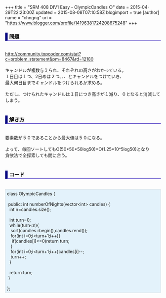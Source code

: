 +++
title = "SRM 408 DIV1 Easy - OlympicCandles ○"
date = 2015-04-29T22:23:00Z
updated = 2015-08-08T07:10:58Z
blogimport = true 
[author]
	name = "chngng"
	uri = "https://www.blogger.com/profile/14196381724208675248"
+++

<div dir="ltr" style="text-align: left;" trbidi="on"><h3 style="border-bottom: 2px solid slateblue; border-left: 8px solid navy; color: black; padding: 0px 0px 1px 5px;">問題 </h3><br /><a href="http://community.topcoder.com/stat?c=problem_statement&amp;pm=8467&amp;rd=12180" target="_blank">http://community.topcoder.com/stat?c=problem_statement&amp;pm=8467&amp;rd=12180</a><br /><br />キャンドルが複数与えられ、それぞれの高さがわかっている。<br />１日目は１つ、2日めは２つ、、、とキャンドルをつけていき、<br />最大何日目までキャンドルをつけられるか求める。<br /><br />ただし、つけられたキャンドルは１日につき高さが１減り、０となると消滅してしまう。<br /><br /><h3 style="border-bottom: 2px solid slateblue; border-left: 8px solid navy; color: black; padding: 0px 0px 1px 5px;">解き方 </h3><br />要素数が５０であることから最大値は５０になる。<br /><br />よって、毎回ソートしてもO(50*50*50log50)=O(1.25*10^5log50)となり<br />貪欲法で全探索しても間に合う。<br /><br /><h3 style="border-bottom: 2px solid slateblue; border-left: 8px solid navy; color: black; padding: 0px 0px 1px 5px;">コード </h3><br /><div style="background-color: #e3f2fb; border: 1px dotted #CCCCCC; padding: 5px;">class OlympicCandles {<br /><br /><span class="Apple-tab-span" style="white-space: pre;"> </span>public: int numberOfNights(vector&lt;int&gt; candles) {<br /><span class="Apple-tab-span" style="white-space: pre;">  </span>int n=candles.size();<br /><br /><span class="Apple-tab-span" style="white-space: pre;">  </span>int turn=0;<br /><span class="Apple-tab-span" style="white-space: pre;">  </span>while(turn&lt;n){<br /><span class="Apple-tab-span" style="white-space: pre;">   </span>sort(candles.rbegin(),candles.rend());<br /><span class="Apple-tab-span" style="white-space: pre;">   </span>for(int i=0;i&lt;turn+1;i++){<br /><span class="Apple-tab-span" style="white-space: pre;">    </span>if(candles[i]&lt;=0)return turn;<br /><span class="Apple-tab-span" style="white-space: pre;">   </span>}<br /><span class="Apple-tab-span" style="white-space: pre;">   </span>for(int i=0;i&lt;turn+1;i++)candles[i]--;<br /><span class="Apple-tab-span" style="white-space: pre;">   </span>turn++;<br /><span class="Apple-tab-span" style="white-space: pre;">  </span>}<br /><br /><span class="Apple-tab-span" style="white-space: pre;">  </span>return turn;<br /><span class="Apple-tab-span" style="white-space: pre;"> </span>}<br /><br />};</div></div>
